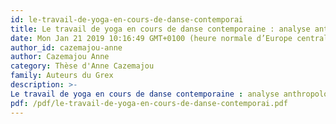 ```yaml
---
id: le-travail-de-yoga-en-cours-de-danse-contemporai
title: Le travail de yoga en cours de danse contemporaine : analyse anthropologique de l'expérience corporelle.
date: Mon Jan 21 2019 10:16:49 GMT+0100 (heure normale d’Europe centrale)
author_id: cazemajou-anne
author: Cazemajou Anne
category: Thèse d'Anne Cazemajou
family: Auteurs du Grex
description: >-
Le travail de yoga en cours de danse contemporaine : analyse anthropologique de l'expérience corporelle. (Soutenue en novembre 2010 à Clermont-Ferrand) voir la présentation à http://www.univ-bpclermont.fr/LABOS/paedi/spip.php?article75 
pdf: /pdf/le-travail-de-yoga-en-cours-de-danse-contemporai.pdf
---
```

